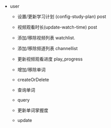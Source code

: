 - user
  - 设置/更新学习计划 (config-study-plan) post 
  - 视频观看时长(update-watch-time) post


  - 添加/移除视频列表 watchlist.
  - 添加/移除频道列表 channellist
  - 更新视频观看进度 play_progress


  - 增加/移除单词
  - createOrDelete
  - 查询单词
  - query
  - 更新单词掌握度
  - update
 